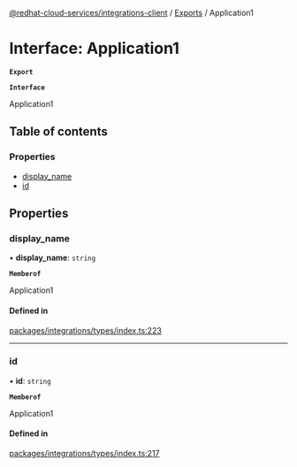 [@redhat-cloud-services/integrations-client](../README.md) / [Exports](../modules.md) / Application1

# Interface: Application1

**`Export`**

**`Interface`**

Application1

## Table of contents

### Properties

- [display\_name](Application1.md#display_name)
- [id](Application1.md#id)

## Properties

### display\_name

• **display\_name**: `string`

**`Memberof`**

Application1

#### Defined in

[packages/integrations/types/index.ts:223](https://github.com/RedHatInsights/javascript-clients/blob/master/packages/integrations/types/index.ts#L223)

___

### id

• **id**: `string`

**`Memberof`**

Application1

#### Defined in

[packages/integrations/types/index.ts:217](https://github.com/RedHatInsights/javascript-clients/blob/master/packages/integrations/types/index.ts#L217)

